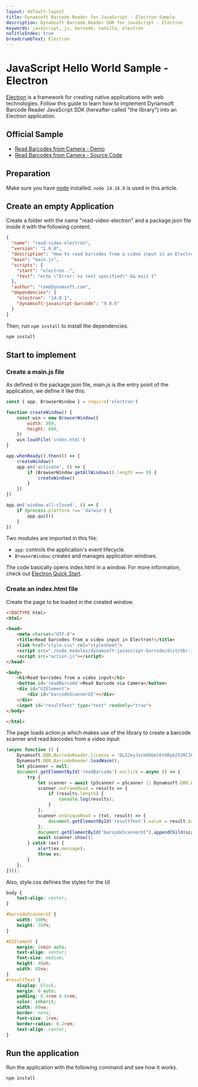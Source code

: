 ```yaml
---
layout: default-layout
title: Dynamsoft Barcode Reader for JavaScript - Electron Sample
description: Dynamsoft Barcode Reader SDK for JavaScript - Electron
keywords: javascript, js, barcode, vanilla, electron
noTitleIndex: true
breadcrumbText: Electron
---
```


# JavaScript Hello World Sample - Electron

[Electron](https://www.electronjs.org/) is a framework for creating native applications with web technologies. Follow this guide to learn how to implement Dynamsoft Barcode Reader JavaScript SDK (hereafter called "the library") into an Electron application.

## Official Sample

* <a target = "_blank" href="https://www.dynamsoft.com/barcode-reader/programming/javascript/samples-demos/helloworld-electron.html?ver=latest">Read Barcodes from Camera - Demo</a>
* <a target = "_blank" href="https://github.com/Dynamsoft/barcode-reader-javascript-samples/tree/main/1.hello-world/9.read-video-electron">Read Barcodes from Camera - Source Code</a>

## Preparation

Make sure you have [node](https://nodejs.org/) installed. `node 14.16.0` is used in this article. 

## Create an empty Application

Create a folder with the name "read-video-electron" and a package.json file inside it with the following content:

```json
{
  "name": "read-video-electron",
  "version": "1.0.0",
  "description": "How to read barcodes from a video input in an Electron App",
  "main": "main.js",
  "scripts": {
    "start": "electron .",
    "test": "echo \"Error: no test specified\" && exit 1"
  },
  "author": "tom@dynamsoft.com",
  "dependencies": {
    "electron": "14.0.1",
    "dynamsoft-javascript-barcode": "9.0.0"
  }
}
```

Then, run `npm install` to install the dependencies.

```cmd
npm install
```

## Start to implement

### Create a main.js file

As defined in the package.json file, main.js is the entry point of the application, we define it like this:

```javascript
const { app, BrowserWindow } = require('electron')

function createWindow() {
    const win = new BrowserWindow({
        width: 800,
        height: 600,
    })
    win.loadFile('index.html')
}

app.whenReady().then(() => {
    createWindow()
    app.on('activate', () => {
        if (BrowserWindow.getAllWindows().length === 0) {
            createWindow()
        }
    })
})

app.on('window-all-closed', () => {
    if (process.platform !== 'darwin') {
        app.quit()
    }
})
```

Two modules are imported in this file:

* `app`: controls the application's event lifecycle.
* `BrowserWindow`: creates and manages application windows.

The code basically opens index.html in a window. For more information, check out [Electron Quick Start](https://www.electronjs.org/docs/latest/tutorial/quick-start).

### Create an index.html file

Create the page to be loaded in the created window.

```html
<!DOCTYPE html>
<html>

<head>
    <meta charset="UTF-8">
    <title>Read barcodes from a video input in Electron!</title>
    <link href="style.css" rel="stylesheet">
    <script src="./node_modules/dynamsoft-javascript-barcode/dist/dbr.js"></script>
    <script src="action.js"></script>
</head>

<body>
    <h1>Read barcodes from a video input</h1>
    <button id='readBarcode'>Read Barcode via Camera</button>
    <div id="UIElement">
        <div id="barcodeScannerUI"></div>
    </div>
    <input id="resultText" type="text" readonly="true">
</body>

</html>
```

The page loads action.js which makes use of the library to create a barcode scanner and read barcodes from a video input:

```javascript
(async function () {
    Dynamsoft.DBR.BarcodeReader.license = 'DLS2eyJvcmdhbml6YXRpb25JRCI6IjIwMDAwMSJ9';
    Dynamsoft.DBR.BarcodeReader.loadWasm();
    let pScanner = null;
    document.getElementById('readBarcode').onclick = async () => {
        try {
            let scanner = await (pScanner = pScanner || Dynamsoft.DBR.BarcodeScanner.createInstance());
            scanner.onFrameRead = results => {
                if (results.length) {
                    console.log(results);
                }
            };
            scanner.onUniqueRead = (txt, result) => {
                document.getElementById('resultText').value = result.barcodeFormatString + ': ' + txt;
            };
            document.getElementById("barcodeScannerUI").appendChild(scanner.getUIElement());
            await scanner.show();
        } catch (ex) {
            alert(ex.message);
            throw ex;
        }
    };
})();
```

Also, style.css defines the styles for the UI

```css
body {
    text-align: center;
}

#barcodeScannerUI {
    width: 100%;
    height: 100%;
}

#UIElement {
    margin: 2vmin auto;
    text-align: center;
    font-size: medium;
    height: 40vh;
    width: 80vw;
}
#resultText {
    display: block;
    margin: 0 auto;
    padding: 0.4rem 0.8rem;
    color: inherit;
    width: 80vw;
    border: none;
    font-size: 1rem;
    border-radius: 0.2rem;
    text-align: center;
}
```

## Run the application

Run the application with the following command and see how it works.

```cmd
npm install
```
